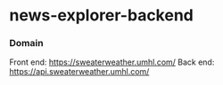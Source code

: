 # news-explorer-backend

### Domain
Front end: https://sweaterweather.umhl.com/
Back end: https://api.sweaterweather.umhl.com/
